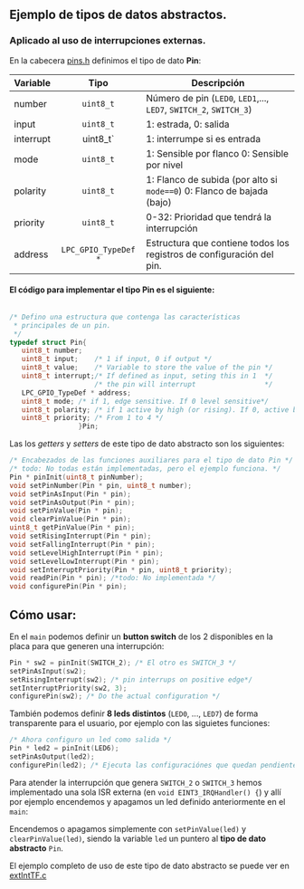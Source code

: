 ## Ejemplo de tipos de datos abstractos.
### Aplicado al uso de interrupciones externas.


En la cabecera [pins.h](src/pins.h) definimos el tipo de dato **Pin**:

Variable | Tipo | Descripción
---|:---:|---
number | `uint8_t` | Número de pin (`LED0`, `LED1`,..., `LED7`, `SWITCH_2`, `SWITCH_3`) 
input  | `uint8_t` | 1: estrada, 0: salida
interrupt | uint8_t` | 1: interrumpe si es entrada 
mode   | `uint8_t` | 1: Sensible por flanco 0: Sensible por nivel
polarity | `uint8_t` | 1: Flanco de subida (por alto si `mode==0`) 0: Flanco de bajada (bajo)
priority | `uint8_t` | 0-32: Prioridad que tendrá la interrupción
address | `LPC_GPIO_TypeDef *` | Estructura que contiene todos los registros de configuración del pin.

#### El código para implementar el tipo **Pin** es el siguiente:
``` c

/* Defino una estructura que contenga las características
 * principales de un pin.
 */
typedef struct Pin{
   uint8_t number;
   uint8_t input;    /* 1 if input, 0 if output */
   uint8_t value;    /* Variable to store the value of the pin */
   uint8_t interrupt;/* If defined as input, seting this in 1  */
                     /* the pin will interrupt                 */
   LPC_GPIO_TypeDef * address;
   uint8_t mode; /* if 1, edge sensitive. If 0 level sensitive*/
   uint8_t polarity; /* if 1 active by high (or rising). If 0, active by low (or falling)*/
   uint8_t priority; /* From 1 to 4 */
                 }Pin;
```

Las los *getters* y *setters* de este tipo de dato abstracto son los siguientes:

```c
/* Encabezados de las funciones auxiliares para el tipo de dato Pin */
/* todo: No todas están implementadas, pero el ejemplo funciona. */
Pin * pinInit(uint8_t pinNumber);
void setPinNumber(Pin * pin, uint8_t number);
void setPinAsInput(Pin * pin);
void setPinAsOutput(Pin * pin);
void setPinValue(Pin * pin);
void clearPinValue(Pin * pin);
uint8_t getPinValue(Pin * pin);
void setRisingInterrupt(Pin * pin);
void setFallingInterrupt(Pin * pin);
void setLevelHighInterrupt(Pin * pin);
void setLevelLowInterrupt(Pin * pin);
void setInterruptPriority(Pin * pin, uint8_t priority);
void readPin(Pin * pin); /*todo: No implementada */
void configurePin(Pin * pin);

```

## Cómo usar:
En el `main` podemos definir un **button switch** de los 2 disponibles en la placa para que generen una interrupción:

```c
Pin * sw2 = pinInit(SWITCH_2); /* El otro es SWITCH_3 */
setPinAsInput(sw2);
setRisingInterrupt(sw2); /* pin interrups on positive edge*/
setInterruptPriority(sw2, 3);
configurePin(sw2); /* Do the actual configuration */
```

También podemos definir **8 leds distintos** (`LED0`, ..., `LED7`) de forma transparente para el usuario, por ejemplo con las siguietes funciones:
```c
/* Ahora configuro un led como salida */
Pin * led2 = pinInit(LED6);
setPinAsOutput(led2); 
configurePin(led2); /* Ejecuta las configuraciónes que quedan pendientes*/
```

Para atender la interrupción que genera `SWITCH_2` o `SWITCH_3` hemos implementado una sola ISR externa (en `void EINT3_IRQHandler() {`) y allí por ejemplo encendemos y apagamos un led definido anteriormente en el `main`:

Encendemos o apagamos simplemente con `setPinValue(led)` y `clearPinValue(led)`, siendo la variable `led` un puntero al **tipo de dato abstracto** `Pin`.

El ejemplo completo de uso de este tipo de dato abstracto se puede ver en [extIntTF.c](src/extIntTF.c)
